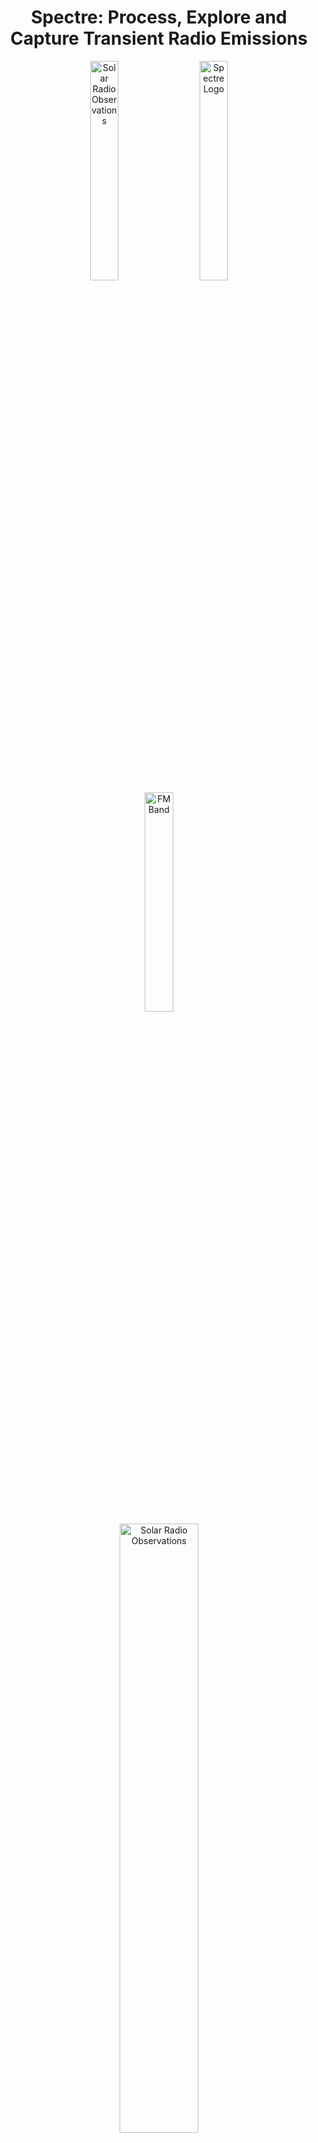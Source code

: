 <h1 align="center">
  Spectre: Process, Explore and Capture Transient Radio Emissions
</h1>

<div align="center">
  <img src="docs/gallery/solar_radio.png" width="30%" hspace="10" alt="Solar Radio Observations">
  <img src="docs/gallery/spectre.png" width="30%" hspace="10" alt="Spectre Logo">
  <img src="docs/gallery/fm_radio.png" width="30%" hspace="10" alt="FM Band">
</div>

<div align="center">

  <img src="docs/gallery/solar_radio_narrowband.png" width="50%" hspace="10" alt="Solar Radio Observations">

</div>


## Overview

📢 **This project is under active development, expect breaking changes. Contributors welcome!** 📢

_Spectre_ is a receiver-agnostic program for recording and visualising radio spectrograms. Powered by [GNU Radio](https://www.gnuradio.org/).


### **Features**
- 💻 Intuitive CLI tool
- 🐳 Simple installation with Docker
- 🛰️ Wide receiver support  
- 💾 Live recording of radio spectrograms and I/Q data  
- ⚙️ Flexible, configurable data capture
- ✏️ Services exposed with a discoverable RESTful API
- 🔧 Developer-friendly and extensible


### **Demo**
Capture data from SDRs, simply.

1. **Create a capture config**:  
   Create a new configuration file to collect data from the SDRplay RSP1A receiver at a fixed center frequency:  
   ```bash
   spectre create capture-config --receiver rsp1a \
                                 --mode fixed_center_frequency \
                                 --tag rsp1a-example
   ```
   
2. **Capture data**:  
   Start streaming I/Q samples from the receiver, and automatically post process the data into radio spectrograms:  
   ```bash
   spectre start session --tag rsp1a-example --seconds 30
   ```
   
## Supported Receivers

Our abstract framework can support any receiver with a source block in GNU Radio. If you have a receiver that isn't supported, reach out, and we can look into adding support for it!

### **Currently Supported Receivers**
- [RSP1A (from SDRplay)](https://www.sdrplay.com/rsp1a/)  
- [RSPduo (from SDRplay)](https://www.sdrplay.com/rspduo/)  
- [USRP B200mini (from Ettus Research)](https://www.ettus.com/all-products/usrp-b200mini/)

### **Planned Future Support**
- RSP1, RSP1B, RSP2, RSPdx 
- Any USRP SDR 
- RTLSDR, AirspyHF, BladeRF, HackRF, LimeSDR, PLUTO (via [`Soapy`](https://wiki.gnuradio.org/index.php/Soapy))  

**⚠️ Note:**  
SDRplay clones (i.e., unofficially produced copies of SDRplay receivers) will likely not work with spectre as they are not compatible with the official SDRplay API.  

## Supported Platforms

`spectre` is expected to be compatible with most Linux distributions.

The following platforms have been verified:

- **x86_64**
  - Ubuntu 22.04.3 LTS
- **arm64**
  - Ubuntu Desktop (22.04)
  - Raspberry Pi OS (Desktop and Lite)


macOS compatibility will be explored in the future.

## Quick Start

### **Prerequisites**
To get going, you'll need the following installed on your machine:  
| Prerequisite | Do I Already Have It? |
|--------------|-----------------------|
| [**Docker Engine**](https://docs.docker.com/engine/install/) | Run `docker --version` |
| [**Docker Compose**](https://docs.docker.com/compose/) | Run `docker compose --help` |
| [**Git**](https://git-scm.com/book/en/v2/Getting-Started-Installing-Git) | Run `git --version` |

### **Getting started**

1. **Clone the repository**  
   Clone the `spectre` GitHub repository and navigate to its root directory:  
   ```bash
   git clone https://github.com/jcfitzpatrick12/spectre.git && cd spectre
   ```

2. **Configure your host**  
   Set up targeted USB permissions for the `spectre` application, and initialise environment variables, with sensible defaults:  
   ```bash
   chmod +x setup.sh && sudo ./setup.sh
   ```
   This is __required__ to run the `spectre-server` as a non-root user, which is the default behaviour.

3. **Start the containers**  
   Ensure any receivers are connected, then create and run the containers:  
   ```bash
   docker compose up
   ```

4. **Create an alias for the CLI**  
   In a new terminal tab, set up the following alias:    
   ```bash
   alias spectre='docker exec spectre-cli spectre'
   ```
   This lets you run `spectre-cli` commands as if they were executed directly on the host.


4. **Good to go!**  
   Verify everything is up and running with:    
   ```bash
   spectre --help
   ```
   
### **Check your receiver is detected**  
If you have a physical receiver connected, it's a good idea to verify that the `spectre-server` can detect it.

- For SDRplay receivers, run:  
   ```bash
   docker exec spectre-server sdrplay_find_devices
   ```
   
- For USRP receivers, run:  
   ```bash
   docker exec spectre-server uhd_find_devices
   ```

If this is the first time you're running the containers since plugging in the device, it may not be detected. Ensure the receiver is still connected, then restart the `spectre-server` with:  
   ```bash
   docker restart spectre-server
   ```

### **Run the CLI without Docker**
You can also run the CLI locally, without the `spectre-cli` container.

1. **Create and activate a Python virtual environment**  
   Create and activate a Python virtual environment dedicated for the `spectre-cli`:  
   ```bash
   python3 -m venv ./.venv && . ./.venv/bin/activate
   ```
2. **Install the dependencies**  
   Install the dependencies into the newly activated virtual environment.:  
   ```bash
   pip install ./cli
   ```

3. **Remove the existing alias**:  
   Remove any existing alias to prevent shadowing:  
   ```bash
   unalias spectre
   ```

4. **Good to go!**  
   Verify everything is up and running with:      
   ```bash
   spectre --help
   ```

## Contributing
A great place to start is creating an issue in our [issue tracker](https://github.com/jcfitzpatrick12/spectre/issues).

### **Making Changes**
We follow [GitHub flow](https://docs.github.com/en/get-started/using-github/github-flow):

1. Fork this repository, and create a new branch
2. Make your changes
3. Write or update tests (all new changes must be covered by unit tests)
4. Run tests locally to ensure they pass
5. Commit your changes following [conventional commits](https://www.conventionalcommits.org/)
6. Push to your fork
7. Open a Pull Request

**⚠️ Note:**  
You'll probably notice testing is a little sparse. To the chagrin of Michael Feathers, author of _Working Effectively with Legacy Code_, no unit tests were produced during development. Moving forward any changes _must_ be covered by unit tests.

### **Quick Start for Developers**

_Spectre_ development spans a few repositories:  

| Repository                                                                 | Description                                 |
|----------------------------------------------------------------------------|---------------------------------------------|
| [spectre](https://github.com/jcfitzpatrick12/spectre)                     | Main application repository                 |
| [spectre-core](https://github.com/jcfitzpatrick12/spectre-core)           | Python package containing server-side implementations |
| [gr-spectre](https://github.com/jcfitzpatrick12/gr-spectre)               | Custom GNU Radio blocks                     |

After you've forked the repository, you can use the development Compose file:

```bash
docker compose --file docker-compose.dev.yml up --build
```

With the containers running, development is done using [Dev Containers](https://code.visualstudio.com/docs/devcontainers/containers) in Visual Studio Code or a compatible editor.


**⚠️ Note:**  
If you're working with SDRplay receivers, you will have to start the SDRplay API manually with:  
```bash
sdrplay_apiService & 
```